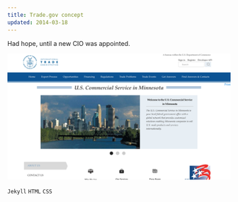 ```yaml
---
title: Trade.gov concept
updated: 2014-03-18 
---
```


Had hope, until a new CIO was appointed.

![trade concept](../assets/stuff/trade-concept.png)


`Jekyll` `HTML` `CSS`